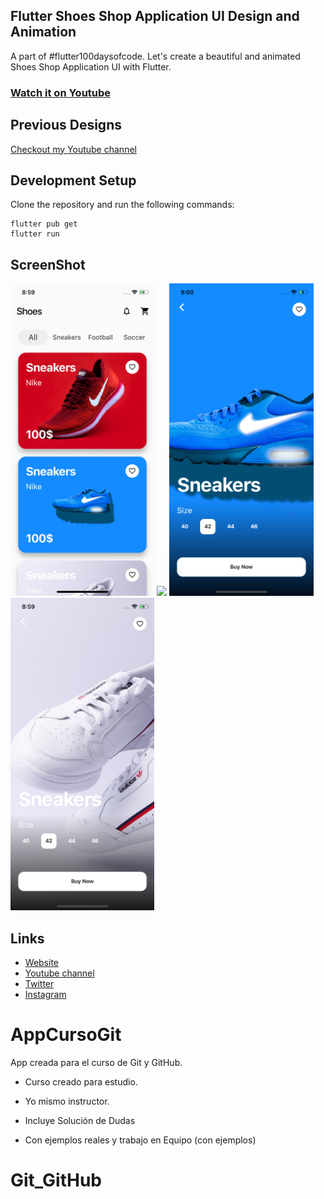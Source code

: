 
## Flutter Shoes Shop Application UI Design and Animation

A part of #flutter100daysofcode. Let's create a beautiful and animated Shoes Shop Application UI with Flutter.

### [Watch it on Youtube](https://youtu.be/lrMCjIYpnjg)

## Previous Designs
[Checkout my Youtube channel](https://youtube.com/afgprogrammer)


## Development Setup
Clone the repository and run the following commands:
```
flutter pub get
flutter run
```

## ScreenShot

<img src="assets/screenshot/one.png" height="500em" />&nbsp;<img src="assets/screenshot/two.png" height="500em" />&nbsp;<img src="assets/screenshot/three.png" height="500em" />&nbsp;<img src="assets/screenshot/four.png" height="500em" />

## Links

* [Website](https://afgprogrammer.com)
* [Youtube channel](https://youtube.com/afgprogrammer)
* [Twitter](https://twitter.com/afgprogrammer)
* [Instagram](https://instagram.com/afgprogrammer)

# AppCursoGit
App creada para el curso de Git y GitHub.

* Curso creado para estudio.

* Yo mismo instructor.

* Incluye Solución de Dudas

* Con ejemplos reales y trabajo en Equipo (con ejemplos)

# Git_GitHub

